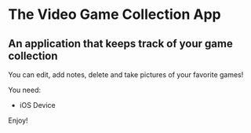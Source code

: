 
The Video Game Collection App
=========================

An application that keeps track of your game collection
------------------

You can edit, add notes, delete and take pictures of your favorite games!

You need:

  * iOS Device

Enjoy!
